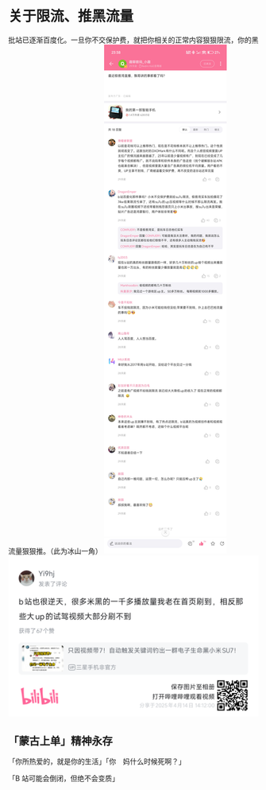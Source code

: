 # 关于限流、推黑流量

批站已逐渐百度化。一旦你不交保护费，就把你相关的正常内容狠狠限流，你的黑流量狠狠推。（此为冰山一角）
![](https://raw.githubusercontent.com/KugouGames/evil-of-bilibili/refs/heads/main/Images/250414/Screenshot_2025-04-14-23-38-41-330_com.coolapk.market.jpg)
![](https://raw.githubusercontent.com/KugouGames/evil-of-bilibili/refs/heads/main/Images/250414/bili_poster-1744611123342.png)

## 「蒙古上单」精神永存

「你所热爱的，就是你的生活」「你　妈什么时候死啊？」

「B 站可能会倒闭，但绝不会变质」
